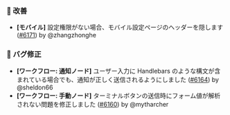 ### 🚀 改善

* **[モバイル]** 設定権限がない場合、モバイル設定ページのヘッダーを隠します ([#6171](https://github.com/nocobase/nocobase/pull/6171)) by @zhangzhonghe

### 🐛 バグ修正

* **[ワークフロー: 通知ノード]** ユーザー入力に Handlebars のような構文が含まれている場合でも、通知が正しく送信されるようにしました ([#6164](https://github.com/nocobase/nocobase/pull/6164)) by @sheldon66
* **[ワークフロー: 手動ノード]** ターミナルボタンの送信時にフォーム値が解析されない問題を修正しました ([#6160](https://github.com/nocobase/nocobase/pull/6160)) by @mytharcher
